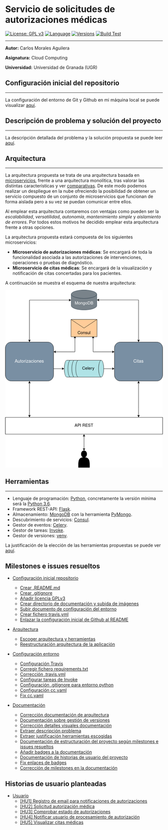# Servicio de solicitudes de autorizaciones médicas

[![License: GPL v3](https://img.shields.io/badge/License-GPLv3-blue.svg)](https://www.gnu.org/licenses/gpl-3.0) [![Language](https://img.shields.io/badge/Language-Python-red.svg)](https://www.python.org/) [![Versions](https://img.shields.io/badge/Python-3.6|3.7|3.8|3.9-red.svg)](https://www.python.org/downloads/release/python-360/) [![Build Test](https://img.shields.io/travis/Carlosma7/CC-MedAuth/main)](https://travis-ci.org/github/Carlosma7/CC-MedAuth) 

---

**Autor:** Carlos Morales Aguilera

**Asignatura:** Cloud Computing

**Universidad:** Universidad de Granada (UGR)

## Configuración inicial del repositorio

---

La configuración del entorno de Git y Github en mi máquina local se puede visualizar [aquí](https://github.com/Carlosma7/CC-MedAuth/blob/main/doc/config_entorno.md).

## Descripción de problema y solución del proyecto

---

La descripción detallada del problema y la solución propuesta se puede leer [aquí](https://github.com/Carlosma7/CC-MedAuth/blob/main/doc/descripcion_problema.md).

## Arquitectura

---

La arquitectura propuesta se trata de una arquitectura basada en [microservicios](https://decidesoluciones.es/arquitectura-de-microservicios), frente a una arquitectura monolítica, tras valorar las distintas características y ver [comparativas](https://www.chakray.com/es/devops-arquitectura-monolitica-vs-microservicios/). De este modo podemos realizar un despliegue en la nube ofreciendo la posibilidad de obtener un servicio compuesto de un conjunto de microservicios que funcionan de forma aislada pero a su vez se puedan comunicar entre ellos.

Al emplear esta arquitectura contaremos con ventajas como pueden ser la *escalabilidad*, *versatilidad*, *autonomía*, *mantenimiento simple* y *aislamiento de errores*. Por todos estos motivos he decidido emplear esta arquitectura frente a otras opciones.

La arquitectura propuesta estará compuesta de los siguientes microservicios:

*  **Microservicio de autorizaciones médicas**: Se encargará de toda la funcionalidad asociada a las autorizaciones de intervenciones, operaciones o pruebas de diagnóstico.
*  **Microservicio de citas médicas**: Se encargará de la visualización y notificación de citas concertadas para los pacientes.

A continuación se muestra el esquema de nuestra arquitectura: 

![Arquitectura de microservicios](./doc/img/arquitectura.png "Arquitectura de microservicios")

## Herramientas

---

* Lenguaje de programación: [Python](https://www.python.org/), concretamente la versión mínima será la [Python 3.6](https://www.python.org/downloads/release/python-360/).
* Framework REST-API: [Flask](https://flask.palletsprojects.com/en/1.1.x/).
* Almacenamiento: [MongoDB](https://www.mongodb.com/es) con la herramienta [PyMongo](https://pymongo.readthedocs.io/en/stable/).
* Descubrimiento de servicios: [Consul](https://www.consul.io/).
* Gestor de eventos: [Celery](https://docs.celeryproject.org/en/stable/).
* Gestor de tareas: [Invoke](http://www.pyinvoke.org/).
* Gestor de versiones: [venv](https://docs.python.org/3/library/venv.html).

La justificación de la elección de las herramientas propuestas se puede ver [aquí](https://github.com/Carlosma7/CC-MedAuth/blob/main/doc/justificacion_herramientas.md).

## Milestones e issues resueltos

* [Configuración inicial repositorio](https://github.com/Carlosma7/CC-MedAuth/milestone/1)
    * [Crear .README.md](https://github.com/Carlosma7/CC-MedAuth/issues/1)
    * [Crear .gitignore](https://github.com/Carlosma7/CC-MedAuth/issues/2)
    * [Añadir licencia GPLv3](https://github.com/Carlosma7/CC-MedAuth/issues/3)
    * [Crear directorio de documentación y subida de imágenes](https://github.com/Carlosma7/CC-MedAuth/issues/4)
    * [Subir documento de configuración del entorno](https://github.com/Carlosma7/CC-MedAuth/issues/5)
    * [Crear fichero travis.yml](https://github.com/Carlosma7/CC-MedAuth/issues/6)
    * [Enlazar la configuración inicial de Github al README](https://github.com/Carlosma7/CC-MedAuth/issues/7)

* [Arquitectura](https://github.com/Carlosma7/CC-MedAuth/milestone/5)
    * [Escoger arquitectura y herramientas](https://github.com/Carlosma7/CC-MedAuth/issues/8)
    * [Reestructuración arquitectura de la aplicación](https://github.com/Carlosma7/CC-MedAuth/issues/16)

* [Configuración entorno](https://github.com/Carlosma7/CC-MedAuth/milestone/4)
    * [Configuración Travis](https://github.com/Carlosma7/CC-MedAuth/issues/10)
    * [Corregir fichero requirements.txt](https://github.com/Carlosma7/CC-MedAuth/issues/11)
    * [Corrección .travis.yml](https://github.com/Carlosma7/CC-MedAuth/issues/12)
    * [Configurar tareas de Invoke](https://github.com/Carlosma7/CC-MedAuth/issues/13)
    * [Configuración .gitignore para entorno python](https://github.com/Carlosma7/CC-MedAuth/issues/14)
    * [Configuración cc.yaml](https://github.com/Carlosma7/CC-MedAuth/issues/24)
    * [Fix cc.yaml](https://github.com/Carlosma7/CC-MedAuth/issues/30)

* [Documentación](https://github.com/Carlosma7/CC-MedAuth/milestone/3)
    * [Corrección documentación de arquitectura](https://github.com/Carlosma7/CC-MedAuth/issues/9)
    * [Documentación sobre gestión de versiones](https://github.com/Carlosma7/CC-MedAuth/issues/17)
    * [Corrección detalles visuales documentación](https://github.com/Carlosma7/CC-MedAuth/issues/18)
    * [Extraer descripción problema](https://github.com/Carlosma7/CC-MedAuth/issues/19)
    * [Extraer justificación herramientas escogidas](https://github.com/Carlosma7/CC-MedAuth/issues/25)
    * [Documentación de estructuración del proyecto según milestones e issues resueltos](https://github.com/Carlosma7/CC-MedAuth/issues/26)
    * [Añadir badges a la documentación](https://github.com/Carlosma7/CC-MedAuth/issues/27)
    * [Documentación de historias de usuario del proyecto](https://github.com/Carlosma7/CC-MedAuth/issues/28)
    * [Fix enlaces de badges](https://github.com/Carlosma7/CC-MedAuth/issues/29)
    * [Corrección de milestones en la documentación](https://github.com/Carlosma7/CC-MedAuth/issues/31)
    
## Historias de usuario planteadas

* [Usuario](https://github.com/Carlosma7/CC-MedAuth/milestone/6)
    * [[HU1] Registro de email para notificaciones de autorizaciones](https://github.com/Carlosma7/CC-MedAuth/issues/15)
    * [[HU2] Solicitud autorización médica](https://github.com/Carlosma7/CC-MedAuth/issues/20)
    * [[HU3] Comprobar estado de autorizaciones](https://github.com/Carlosma7/CC-MedAuth/issues/21)
    * [[HU4] Notificar usuario de procesamiento de autorización](https://github.com/Carlosma7/CC-MedAuth/issues/22)
    * [[HU5] Visualizar citas médicas](https://github.com/Carlosma7/CC-MedAuth/issues/23)
